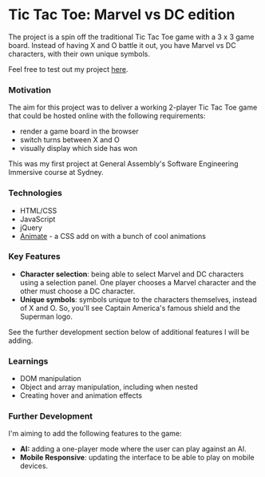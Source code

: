 # Tic Tac Toe: Marvel vs DC edition

The project is a spin off the traditional Tic Tac Toe game with a 3 x 3 game board. Instead of having X and O battle it out, you have Marvel vs DC characters, with their own unique symbols.

Feel free to test out my project [here](https://jeffreyquan.github.io/project0-tictactoe/).

### Motivation

The aim for this project was to deliver a working 2-player Tic Tac Toe game that could be hosted online with the following requirements:

* render a game board in the browser
* switch turns between X and O
* visually display which side has won

This was my first project at General Assembly's Software Engineering Immersive course at Sydney.

### Technologies

* HTML/CSS
* JavaScript
* jQuery
* [Animate](https://github.com/daneden/animate.css) - a CSS add on with a bunch of cool animations

### Key Features

* **Character selection**: being able to select Marvel and DC characters using a selection panel. One player chooses a Marvel character and the other must choose a DC character.
* **Unique symbols**: symbols unique to the characters themselves, instead of X and O. So, you'll see Captain America's famous shield and the Superman logo.

See the further development section below of additional features I will be adding.

### Learnings
* DOM manipulation
* Object and array manipulation, including when nested
* Creating hover and animation effects

### Further Development
I'm aiming to add the following features to the game:
* **AI:** adding a one-player mode where the user can play against an AI.
* **Mobile Responsive**: updating the interface to be able to play on mobile devices.
